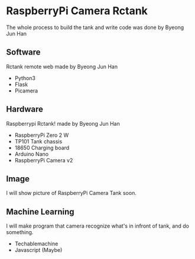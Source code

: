 # RaspberryPi Camera Rctank
The whole process to build the tank and write code was done by Byeong Jun Han
## Software
Rctank remote web made by Byeong Jun Han
* Python3
* Flask
* Picamera
## Hardware
Raspberrypi Rctank! made by Byeong Jun Han
* RaspberryPi Zero 2 W
* TP101 Tank chassis
* 18650 Charging board
* Arduino Nano
* RaspberryPi Camera v2
## Image
I will show picture of RaspberryPi Camera Tank soon.
## Machine Learning
I will make program that camera recognize what's in infront of tank, and do something.
* Techablemachine
* Javascript (Maybe)
